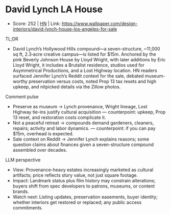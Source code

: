 # David Lynch LA House

- Score: 252 | [HN](https://news.ycombinator.com/item?id=45296638) | Link: https://www.wallpaper.com/design-interiors/david-lynch-house-los-angeles-for-sale

TL;DR
- David Lynch’s Hollywood Hills compound—a seven-structure, ~11,000 sq ft, 2.3‑acre creative campus—is listed for $15m. Anchored by the pink Beverly Johnson House by Lloyd Wright, with later additions by Eric Lloyd Wright, it includes a Brutalist residence, studios used for Asymmetrical Productions, and a Lost Highway location. HN readers surfaced Jennifer Lynch’s Reddit context for the sale, debated museum-worthy preservation versus costs, noted Prop 13 tax resets and high upkeep, and nitpicked details via the Zillow photos.

Comment pulse
- Preserve as museum → Lynch provenance, Wright lineage, Lost Highway tie-ins justify cultural acquisition — counterpoint: upkeep, Prop 13 reset, and restoration costs complicate it.
- Not a peaceful retreat → compounds demand gardeners, cleaners, repairs; activity and labor dynamics. — counterpoint: if you can pay $15m, overhead is expected.
- Sale context on Reddit → Jennifer Lynch explains reasons; some question claims about finances given a seven-structure compound assembled over decades.

LLM perspective
- View: Provenance-heavy estates increasingly marketed as cultural artifacts; price reflects story value, not just square footage.
- Impact: Landmark status plus film history may constrain alterations; buyers shift from spec developers to patrons, museums, or content brands.
- Watch next: Listing updates, preservation easements, buyer identity; whether interiors get restored or replaced; any public access commitments.

